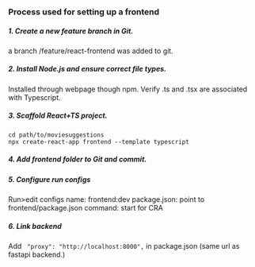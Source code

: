 ### Process used for setting up a frontend

##### 1. Create a new feature branch in Git.

a branch /feature/react-frontend was added to git.

##### 2. Install Node.js and ensure correct file types.

Installed through webpage though npm. Verify .ts and .tsx are associated with Typescript.

##### 3. Scaffold React+TS project.

```
cd path/to/moviesuggestions
npx create-react-app frontend --template typescript
```

##### 4. Add frontend folder to Git and commit.

##### 5. Configure run configs

Run>edit configs
name: frontend:dev
package.json: point to frontend/package.json
command: start for CRA

##### 6. Link backend

Add ``` "proxy": "http://localhost:8000",``` in package.json (same url as fastapi backend.)
